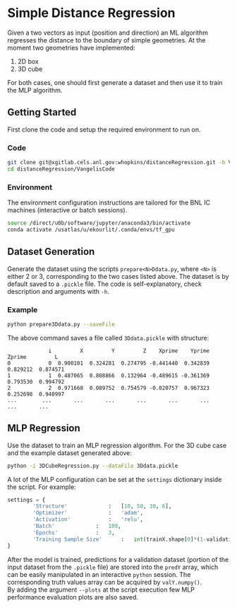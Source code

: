 # Simple Distance Regression

Given a two vectors as input (position and direction) an ML algorithm regresses the distance to the boundary of simple geometries. At the moment two geometries have implemented:
1. 2D box
2. 3D cube

For both cases, one should first generate a dataset and then use it to train the MLP algorithm.

## Getting Started

First clone the code and setup the required environment to run on.

### Code

```bash
git clone git@xgitlab.cels.anl.gov:whopkins/distanceRegression.git -b VangelisDevs
cd distanceRegression/VangelisCode
```

### Environment

The environment configuration instructions are tailored for the BNL IC machines (interactive or batch sessions).

```bash
source /direct/u0b/software/jupyter/anaconda3/bin/activate
conda activate /usatlas/u/ekourlit/.conda/envs/tf_gpu
```

## Dataset Generation

Generate the dataset using the scripts `prepare<N>Ddata.py`, where `<N>` is either 2 or 3, corresponding to the two cases listed above. The dataset is by default saved to a `.pickle` file. The code is self-explanatory, check description and arguments with `-h`.

### Example
```bash
python prepare3Ddata.py --saveFile 
```
The above command saves a file called `3Ddata.pickle` with structure:
```
             i         X         Y         Z    Xprime    Yprime    Zprime         L
0            0  0.900101  0.324281  0.274795 -0.441440  0.342839  0.829212  0.874571
1            1  0.487065  0.808866  0.132964 -0.489615 -0.361369  0.793530  0.994792
2            2  0.971668  0.089752  0.754579 -0.020757  0.967323  0.252698  0.940997
...        ...       ...       ...       ...       ...       ...       ...       ...
```

## MLP Regression

Use the dataset to train an MLP regression algorithm. For the 3D cube case and the example dataset generated above:
```bash
python -i 3DCubeRegression.py --dataFile 3Ddata.pickle
```
A lot of the MLP configuration can be set at the `settings` dictionary inside the script. For example:
```python
settings = {
		'Structure' 			: 	[10, 50, 10, 6],
		'Optimizer' 			: 	'adam',
		'Activation' 			: 	'relu',
		'Batch'				:	100,
		'Epochs'			:	3,
		'Training Sample Size'		:	int(trainX.shape[0]*(1-validation_split))
}
```
After the model is trained, predictions for a validation dataset (portion of the input dataset from the `.pickle` file) are stored into the `predY` array, which can be easily manipulated in an interactive `python` session. The corresponding truth values array can be acquired by `valY.numpy()`.  
By adding the argument `--plots` at the script execution few MLP performance evaluation plots are also saved.
